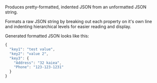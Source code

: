 ﻿Produces pretty-formatted, indented JSON from an unformatted JSON string.Formats a raw JSON string by breaking out each property on it's own line and indenting hierarchical levels for easier reading and display.Generated formatted JSON looks like this:```javascript{  "key1": "test value",  "key2": "value 2",  "key3": {    "Address": "32 kaiea",    "Phone": "123-123-1231"  }}```